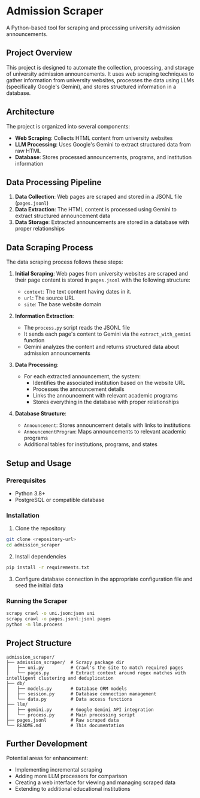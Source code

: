 # Admission Scraper

A Python-based tool for scraping and processing university admission announcements.

## Project Overview

This project is designed to automate the collection, processing, and storage of university admission announcements. It uses web scraping techniques to gather information from university websites, processes the data using LLMs (specifically Google's Gemini), and stores structured information in a database.

## Architecture

The project is organized into several components:

- **Web Scraping**: Collects HTML content from university websites
- **LLM Processing**: Uses Google's Gemini to extract structured data from raw HTML
- **Database**: Stores processed announcements, programs, and institution information

## Data Processing Pipeline

1. **Data Collection**: Web pages are scraped and stored in a JSONL file (`pages.jsonl`)
2. **Data Extraction**: The HTML content is processed using Gemini to extract structured announcement data
3. **Data Storage**: Extracted announcements are stored in a database with proper relationships

## Data Scraping Process

The data scraping process follows these steps:

1. **Initial Scraping**: Web pages from university websites are scraped and their page content is stored in `pages.jsonl` with the following structure:
   - `context`: The text content having dates in it.
   - `url`: The source URL
   - `site`: The base website domain

2. **Information Extraction**:
   - The `process.py` script reads the JSONL file
   - It sends each page's content to Gemini via the `extract_with_gemini` function
   - Gemini analyzes the content and returns structured data about admission announcements

3. **Data Processing**:
   - For each extracted announcement, the system:
     - Identifies the associated institution based on the website URL
     - Processes the announcement details
     - Links the announcement with relevant academic programs
     - Stores everything in the database with proper relationships

4. **Database Structure**:
   - `Announcement`: Stores announcement details with links to institutions
   - `AnnouncementProgram`: Maps announcements to relevant academic programs
   - Additional tables for institutions, programs, and states

## Setup and Usage

### Prerequisites
- Python 3.8+
- PostgreSQL or compatible database

### Installation
1. Clone the repository
```bash
git clone <repository-url>
cd admission_scraper
```

2. Install dependencies
```bash
pip install -r requirements.txt
```

3. Configure database connection in the appropriate configuration file and seed the initial data

### Running the Scraper
```bash
scrapy crawl -o uni.json:json uni
scrapy crawl -o pages.jsonl:jsonl pages
python -m llm.process
```

## Project Structure
```
admission_scraper/
├── admission_scraper/  # Scrapy package dir
│   ├── uni.py          # Crawl's the site to match required pages
│   └── pages.py        # Extract context around regex matches with intelligent clustering and deduplication
├── db/
│   ├── models.py       # Database ORM models
│   ├── session.py      # Database connection management
│   └── data.py         # Data access functions
├── llm/
│   ├── gemini.py       # Google Gemini API integration
│   └── process.py      # Main processing script
├── pages.jsonl         # Raw scraped data
└── README.md           # This documentation
```

## Further Development

Potential areas for enhancement:
- Implementing incremental scraping
- Adding more LLM processors for comparison
- Creating a web interface for viewing and managing scraped data
- Extending to additional educational institutions
